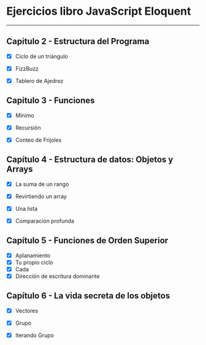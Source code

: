 # Ejercicios libro JavaScript Eloquent

---
## Capitulo 2 - Estructura del Programa

- [x] Ciclo de un triángulo
- [x] FizzBuzz
- [x] Tablero de Ajedrez


## Capitulo 3 - Funciones
- [x] Mínimo
- [x] Recursión
- [x] Conteo de Frijoles


## Capítulo 4 - Estructura de datos: Objetos y Arrays

- [x] La suma de un rango
- [x] Revirtiendo un array
- [x] Una lista
- [x] Comparación profunda


## Capítulo 5 - Funciones de Orden Superior
- [x] Aplanamiento
- [x] Tu propio ciclo
- [x] Cada
- [x] Dirección de escritura dominante

## Capítulo 6 - La vida secreta de los objetos
- [x] Vectores
- [x] Grupo
- [x] Iterando Grupo



